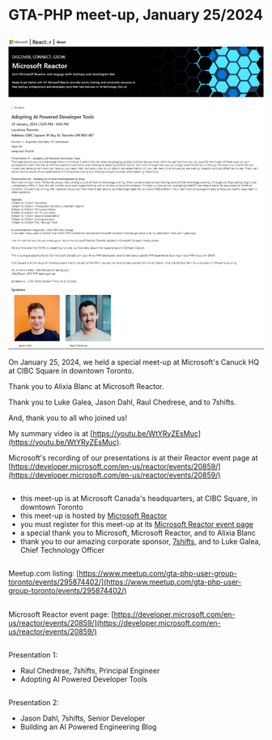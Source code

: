 # GTA-PHP meet-up, January 25/2024

##
![Microsoft Reactor's event page](/microsoft_reactor_registration_page.png)

On January 25, 2024, we held a special meet-up at Microsoft's Canuck HQ at CIBC Square in downtown Toronto.

Thank you to Alixia Blanc at Microsoft Reactor.

Thank you to Luke Galea, Jason Dahl, Raul Chedrese, and to 7shifts.

And, thank you to all who joined us!

My summary video is at [https://youtu.be/WtYRyZEsMuc](https://youtu.be/WtYRyZEsMuc).

Microsoft's recording of our presentations is at their Reactor event page at [https://developer.microsoft.com/en-us/reactor/events/20859/](https://developer.microsoft.com/en-us/reactor/events/20859/)


##
- this meet-up is at Microsoft Canada's headquarters, at CIBC Square, in downtown Toronto
- this meet-up is hosted by [Microsoft Reactor](https://developer.microsoft.com/en-us/reactor/home/index/) 
- you must register for this meet-up at its [Microsoft Reactor event page](https://developer.microsoft.com/en-us/reactor/events/20859/)
- a special thank you to Microsoft, Microsoft Reactor, and to Alixia Blanc
- thank you to our amazing corporate sponsor, [7shifts](https://7shifts.com), and to Luke Galea, Chief Technology Officer

##
Meetup.com listing: [https://www.meetup.com/gta-php-user-group-toronto/events/295874402/](https://www.meetup.com/gta-php-user-group-toronto/events/295874402/)

##
Microsoft Reactor event page: [https://developer.microsoft.com/en-us/reactor/events/20859/](https://developer.microsoft.com/en-us/reactor/events/20859/)

##
Presentation 1:
- Raul Chedrese, 7shifts, Principal Engineer
- Adopting AI Powered Developer Tools

##
Presentation 2:
- Jason Dahl, 7shifts, Senior Developer
- Building an AI Powered Engineering Blog




